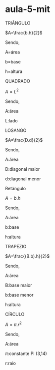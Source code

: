 # aula-5-mit
TRIÂNGULO


$A=\frac{b.h}{2}$

Sendo,


A=área


b=base


h=altura

QUADRADO

$A=L^{2}$

Sendo,


A:área


L:lado

LOSANGO

$A=\frac{D.d}{2}$

Sendo,

A:área

D:diagonal maior

d:diagonal menor

Retângulo

$A={b.h}$

Sendo,

A:área

b:base

h:altura

TRAPÉZIO

$A=\frac{(B.b).h}{2}$

Sendo,

A:área

B:base maior

b:base menor

h:altura

CÍRCULO

$A=\pi.r^{2}$

Sendo,


A:área


$\pi$:constante PI (3,14)

r:raio
